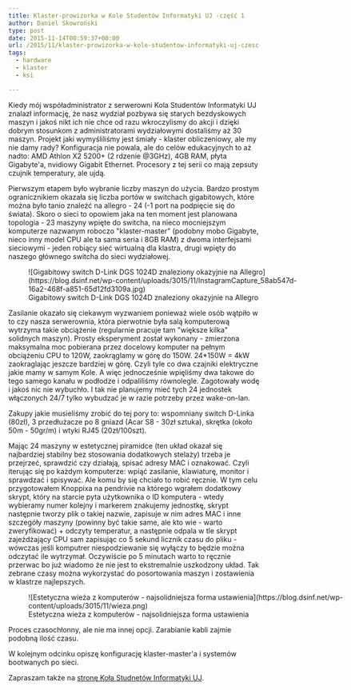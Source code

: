 ```yaml
---
title: Klaster-prowizorka w Kole Studentów Informatyki UJ -część 1
author: Daniel Skowroński
type: post
date: 2015-11-14T00:59:37+00:00
url: /2015/11/klaster-prowizorka-w-kole-studentow-informatyki-uj-czesc-1/
tags:
  - hardware
  - klaster
  - ksi

---
```

Kiedy mój współadministrator z serwerowni Kola Studentów Informatyki UJ znalazł informację, że nasz wydział pozbywa się starych bezdyskowych maszyn i jakoś nikt ich nie chce od razu wkroczylismy do akcji i dzięki dobrym stosunkom z administratorami wydziałowymi dostaliśmy aż 30 maszyn. Projekt jaki wymyśliliśmy jest śmiały - klaster obliczeniowy, ale my nie damy rady? Konfiguracja nie powala, ale do celów edukacyjnych to aż nadto: AMD Athlon X2 5200+ (2 rdzenie @3GHz), 4GB RAM, płyta Gigabyte'a, nvidiowy Gigabit Ethernet. Procesory z tej serii co mają zepsuty czujnik temperatury, ale ujdą.

Pierwszym etapem było wybranie liczby maszyn do użycia. Bardzo prostym ogranicznikiem okazała się liczba portów w switchach gigabitowych, które można było tanio znaleźć na allegro - 24 (-1 port na podpięcie się do świata). Skoro o sieci to opowiem jaka na ten moment jest planowana topologia - 23 maszyny wpięte do switcha, na nieco mocniejszym komputerze nazwanym roboczo "klaster-master" (podobny mobo Gigabyte, nieco inny model CPU ale ta sama seria i 8GB RAM) z dwoma interfejsami sieciowymi - jeden robiący sieć wirtualną dla klastra, drugi wpięty do naszego głównego switcha do sieci wydziałowej.

<figure id="attachment_804" aria-describedby="caption-attachment-804" style="width: 568px" class="wp-caption alignnone">![Gigabitowy switch D-Link DGS 1024D znaleziony okazyjnie na Allegro](https://blog.dsinf.net/wp-content/uploads/3015/11/InstagramCapture_58ab547d-16a2-468f-a851-65d12fd3109a.jpg)<figcaption id="caption-attachment-804" class="wp-caption-text">Gigabitowy switch D-Link DGS 1024D znaleziony okazyjnie na Allegro</figcaption></figure>

Zasilanie okazało się ciekawym wyzwaniem ponieważ wiele osób wątpiło w to czy nasza serwerownia, która pierwotnie była salą komputerową wytrzyma takie obciążenie (regularnie pracuje tam "większe kilka" solidnych maszyn). Prosty eksperyment został wykonany - zmierzona maksymalna moc pobierana przez docelowy komputer na pełnym obciążeniu CPU to 120W, zaokrąglamy w górę do 150W. 24*150W = 4kW zaokraglając jeszcze bardziej w górę. Czyli tyle co dwa czajniki elektryczne jakie mamy w samym Kole. A więc jednocześnie wpięliśmy dwa takowe do tego samego kanału w podłodze i odpaliliśmy równolegle. Zagotowały wodę i jakoś nic nie wybuchło. I tak nie planujemy mieć tych 24 jednostek włączonych 24/7 tylko wybudzać je w razie potrzeby przez wake-on-lan.

Zakupy jakie musieliśmy zrobić do tej pory to: wspomniany switch D-Linka (80zł), 3 przedłużacze po 8 gniazd (Acar S8 - 30zł sztuka), skrętka (około 50m - 50gr/m) i wtyki RJ45 (20zł/100szt).

Mając 24 maszyny w estetycznej piramidce (ten układ okazał się najbardziej stabilny bez stosowania dodatkowych stelaży) trzeba je przejrzeć, sprawdzić czy działają, spisać adresy MAC i oznakować. Czyli iterując się po każdym komputerze: wpiąć zasilanie, klawiaturę, monitor i sprawdzać i spisywać. Ale komu by się chciało to robić ręcznie. W tym celu przygotowałem Knoppixa na pendrivie na którego wgrałem dodatkowy skrypt, który na starcie pyta użytkownika o ID komputera - wtedy wybieramy numer kolejny i markerem znakujemy jednostkę, skrypt następnie tworzy plik o takiej nazwie, zapisuje w nim adres MAC i inne szczegóły maszyny (powinny być takie same, ale kto wie - warto zweryfikować) + odczyty temperatur, a następnie odpala w tle skrypt zajeżdżający CPU sam zapisując co 5 sekund licznik czasu do pliku - wówczas jeśli komputrer niespodziewanie się wyłączy to będzie można odczytać ile wytrzymał. Oczywiście po 5 minutach warto to ręcznie przerwac bo już wiadomo że nie jest to ekstremalnie uszkodzony układ. Tak zebrane czasy można wykorzystać do posortowania maszyn i zostawienia w klastrze najlepszych.

<figure id="attachment_807" aria-describedby="caption-attachment-807" style="width: 689px" class="wp-caption alignnone">![Estetyczna wieża z komputerów - najsolidniejsza forma ustawienia](https://blog.dsinf.net/wp-content/uploads/3015/11/wieza.png)<figcaption id="caption-attachment-807" class="wp-caption-text">Estetyczna wieża z komputerów - najsolidniejsza forma ustawienia</figcaption></figure>

Proces czasochłonny, ale nie ma innej opcji. Zarabianie kabli zajmie podobną ilość czasu.

W kolejnym odcinku opiszę konfigurację klaster-master'a i systemów bootwanych po sieci.

Zapraszam także na [stronę Koła Studnetów Informatyki UJ][3].

 [1]: http://blog.dsinf.net/wp-content/uploads/3015/11/InstagramCapture_58ab547d-16a2-468f-a851-65d12fd3109a.jpg
 [2]: http://blog.dsinf.net/wp-content/uploads/3015/11/wieza.png
 [3]: http://ksi.ii.uj.edu.pl/